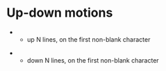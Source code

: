 # Up-down motions

- - up N lines, on the first non-blank character 
+ - down N lines, on the first non-blank character
